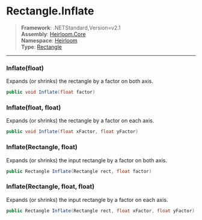 # Rectangle.Inflate

> **Framework**: .NETStandard,Version=v2.1  
> **Assembly**: [Heirloom.Core][0]  
> **Namespace**: [Heirloom][0]  
> **Type**: [Rectangle][1]  

--------------------------------------------------------------------------------

### Inflate(float)

Expands (or shrinks) the rectangle by a factor on both axis.

```cs
public void Inflate(float factor)
```

### Inflate(float, float)

Expands (or shrinks) the rectangle by a factor on each axis.

```cs
public void Inflate(float xFactor, float yFactor)
```

### Inflate(Rectangle, float)

Expands (or shrinks) the input rectangle by a factor on both axis.

```cs
public Rectangle Inflate(Rectangle rect, float factor)
```

### Inflate(Rectangle, float, float)

Expands (or shrinks) the input rectangle by a factor on each axis.

```cs
public Rectangle Inflate(Rectangle rect, float xFactor, float yFactor)
```

[0]: ../Heirloom.Core.md
[1]: Heirloom.Rectangle.md
